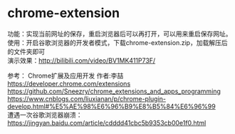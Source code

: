 # chrome-extension  
功能：实现当前网址的保存，重启浏览器后可以再打开，可以用来重启保存网址。  
使用：开启谷歌浏览器的开发者模式，下载chrome-extension.zip，加载解压后的文件夹即可   
演示效果：http://bilibili.com/video/BV1MK411P73F/  

参考：
Chrome扩展及应用开发 作者:李喆  
https://developer.chrome.com/extensions  
https://github.com/Sneezry/chrome_extensions_and_apps_programming  
https://www.cnblogs.com/liuxianan/p/chrome-plugin-develop.html#%E5%AE%98%E6%96%B9%E8%B5%84%E6%96%99  
遭遇一次谷歌浏览器崩溃：  
https://jingyan.baidu.com/article/cdddd41cbc5b9353cb00e1f0.html
